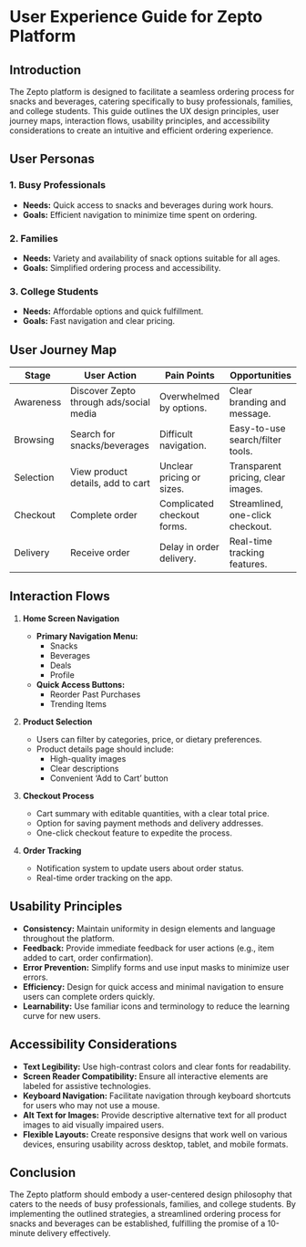 # User Experience Guide for Zepto Platform

## Introduction
The Zepto platform is designed to facilitate a seamless ordering process for snacks and beverages, catering specifically to busy professionals, families, and college students. This guide outlines the UX design principles, user journey maps, interaction flows, usability principles, and accessibility considerations to create an intuitive and efficient ordering experience. 

## User Personas
### 1. Busy Professionals  
- **Needs:** Quick access to snacks and beverages during work hours.  
- **Goals:** Efficient navigation to minimize time spent on ordering.  

### 2. Families  
- **Needs:** Variety and availability of snack options suitable for all ages.  
- **Goals:** Simplified ordering process and accessibility.  

### 3. College Students  
- **Needs:** Affordable options and quick fulfillment.  
- **Goals:** Fast navigation and clear pricing.  

## User Journey Map
| Stage          | User Action                               | Pain Points                                   | Opportunities                      |
|----------------|------------------------------------------|----------------------------------------------|------------------------------------|
| Awareness      | Discover Zepto through ads/social media  | Overwhelmed by options.                      | Clear branding and message.       |
| Browsing       | Search for snacks/beverages               | Difficult navigation.                        | Easy-to-use search/filter tools.  |
| Selection      | View product details, add to cart       | Unclear pricing or sizes.                   | Transparent pricing, clear images. |
| Checkout       | Complete order                           | Complicated checkout forms.                 | Streamlined, one-click checkout.   |
| Delivery       | Receive order                            | Delay in order delivery.                    | Real-time tracking features.       |

## Interaction Flows
1. **Home Screen Navigation**  
   - **Primary Navigation Menu:**  
     - Snacks  
     - Beverages  
     - Deals  
     - Profile
   - **Quick Access Buttons:**  
     - Reorder Past Purchases  
     - Trending Items 

2. **Product Selection**  
   - Users can filter by categories, price, or dietary preferences.  
   - Product details page should include:  
     - High-quality images  
     - Clear descriptions  
     - Convenient ‘Add to Cart’ button

3. **Checkout Process**  
   - Cart summary with editable quantities, with a clear total price.  
   - Option for saving payment methods and delivery addresses.
   - One-click checkout feature to expedite the process.

4. **Order Tracking**  
   - Notification system to update users about order status.
   - Real-time order tracking on the app.

## Usability Principles
- **Consistency:** Maintain uniformity in design elements and language throughout the platform.  
- **Feedback:** Provide immediate feedback for user actions (e.g., item added to cart, order confirmation).  
- **Error Prevention:** Simplify forms and use input masks to minimize user errors.
- **Efficiency:** Design for quick access and minimal navigation to ensure users can complete orders quickly.
- **Learnability:** Use familiar icons and terminology to reduce the learning curve for new users.

## Accessibility Considerations
- **Text Legibility:** Use high-contrast colors and clear fonts for readability.
- **Screen Reader Compatibility:** Ensure all interactive elements are labeled for assistive technologies.  
- **Keyboard Navigation:** Facilitate navigation through keyboard shortcuts for users who may not use a mouse.
- **Alt Text for Images:** Provide descriptive alternative text for all product images to aid visually impaired users.
- **Flexible Layouts:** Create responsive designs that work well on various devices, ensuring usability across desktop, tablet, and mobile formats.

## Conclusion
The Zepto platform should embody a user-centered design philosophy that caters to the needs of busy professionals, families, and college students. By implementing the outlined strategies, a streamlined ordering process for snacks and beverages can be established, fulfilling the promise of a 10-minute delivery effectively.